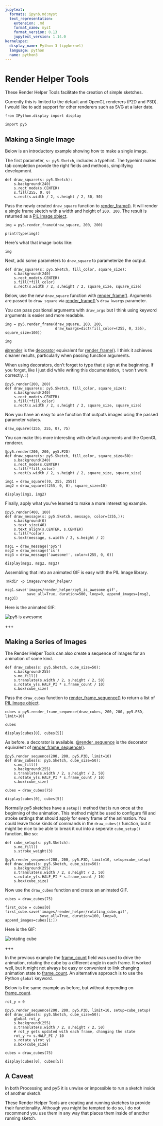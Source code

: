 ```yaml
---
jupytext:
  formats: ipynb,md:myst
  text_representation:
    extension: .md
    format_name: myst
    format_version: 0.13
    jupytext_version: 1.14.0
kernelspec:
  display_name: Python 3 (ipykernel)
  language: python
  name: python3
---
```


# Render Helper Tools

These Render Helper Tools facilitate the creation of simple sketches.

Currently this is limited to the default and OpenGL renderers (P2D and P3D). I would like to add support for other renderers such as SVG at a later date.

```{code-cell} ipython3
from IPython.display import display

import py5
```

## Making a Single Image

Below is an introductory example showing how to make a single image.

The first parameter, `s: py5.Sketch`, includes a typehint. The typehint makes tab completion provide the right fields and methods, simplifying development.

```{code-cell} ipython3
def draw_square(s: py5.Sketch):
    s.background(240)
    s.rect_mode(s.CENTER)
    s.fill(255, 0, 0)
    s.rect(s.width / 2, s.height / 2, 50, 50)
```

Pass the newly created `draw_square` function to [render_frame()](/reference/py5functions_render_frame). It will render a single frame sketch with a width and height of `200, 200`. The result is returned as a [PIL Image object](https://pillow.readthedocs.io/en/stable/index.html).

```{code-cell} ipython3
img = py5.render_frame(draw_square, 200, 200)

print(type(img))
```

Here's what that image looks like:

```{code-cell} ipython3
img
```

Next, add some parameters to `draw_square` to parameterize the output.

```{code-cell} ipython3
def draw_square(s: py5.Sketch, fill_color, square_size):
    s.background(240)
    s.rect_mode(s.CENTER)
    s.fill(*fill_color)
    s.rect(s.width / 2, s.height / 2, square_size, square_size)
```

Below, use the new `draw_square` function with [render_frame()](/reference/py5functions_render_frame). Arguments are passed to `draw_square` via [render_frame()](/reference/py5functions_render_frame)'s `draw_kwargs` parameter.

You can pass positional arguments with `draw_args` but I think using keyword arguments is easier and more readable.

```{code-cell} ipython3
img = py5.render_frame(draw_square, 200, 200,
                       draw_kwargs=dict(fill_color=(255, 0, 255), square_size=100))

img
```

[@render](/reference/py5functions_render) is the [decorator](https://realpython.com/primer-on-python-decorators/) equivalent for [render_frame()](/reference/py5functions_render_frame). I think it achieves cleaner results, particularly when passing function arguments.

When using decorators, don't forget to type that `@` sign at the beginning. If you forget, like I just did while writing this documentation, it won't work correctly. :(

```{code-cell} ipython3
@py5.render(200, 200)
def draw_square(s: py5.Sketch, fill_color, square_size):
    s.background(240)
    s.rect_mode(s.CENTER)
    s.fill(*fill_color)
    s.rect(s.width / 2, s.height / 2, square_size, square_size)
```

Now you have an easy to use function that outputs images using the passed parameter values.

```{code-cell} ipython3
draw_square((255, 255, 0), 75)
```

You can make this more interesting with default arguments and the OpenGL renderer.

```{code-cell} ipython3
@py5.render(200, 200, py5.P2D)
def draw_square(s: py5.Sketch, fill_color, square_size=50):
    s.background(240)
    s.rect_mode(s.CENTER)
    s.fill(*fill_color)
    s.rect(s.width / 2, s.height / 2, square_size, square_size)
```

```{code-cell} ipython3
img1 = draw_square((0, 255, 255))
img2 = draw_square((255, 0, 0), square_size=10)

display(img1, img2)
```

Finally, apply what you've learned to make a more interesting example.

```{code-cell} ipython3
@py5.render(400, 100)
def draw_message(s: py5.Sketch, message, color=(255,)):
    s.background(0)
    s.text_size(40)
    s.text_align(s.CENTER, s.CENTER)
    s.fill(*color)
    s.text(message, s.width / 2, s.height / 2)
```

```{code-cell} ipython3
msg1 = draw_message('py5')
msg2 = draw_message('is')
msg3 = draw_message('awesome!', color=(255, 0, 0))

display(msg1, msg2, msg3)
```

Assembling that into an animated GIF is easy with the PIL Image library.

```{code-cell} ipython3
!mkdir -p images/render_helper/

msg1.save('images/render_helper/py5_is_awesome.gif',
          save_all=True, duration=500, loop=0, append_images=[msg2, msg3])
```

Here is the animated GIF:

![py5 is awesome](images/render_helper/py5_is_awesome.gif)

+++

## Making a Series of Images

The Render Helper Tools can also create a sequence of images for an animation of some kind.

```{code-cell} ipython3
def draw_cubes(s: py5.Sketch, cube_size=50):
    s.background(255)
    s.no_fill()
    s.translate(s.width / 2, s.height / 2, 50)
    s.rotate_y(s.HALF_PI * s.frame_count / 10)
    s.box(cube_size)
```

Pass the `draw_cubes` function to [render_frame_sequence()](/reference/py5functions_render_frame_sequence) to return a list of [PIL Image object](https://pillow.readthedocs.io/en/stable/index.html).

```{code-cell} ipython3
cubes = py5.render_frame_sequence(draw_cubes, 200, 200, py5.P3D, limit=10)

cubes
```

```{code-cell} ipython3
display(cubes[0], cubes[5])
```

As before, a decorator is available. [@render_sequence](/reference/py5functions_render_sequence) is the decorator equivalent of [render_frame_sequence()](/reference/py5functions_render_frame_sequence).

```{code-cell} ipython3
@py5.render_sequence(200, 200, py5.P3D, limit=10)
def draw_cubes(s: py5.Sketch, cube_size=50):
    s.no_fill()
    s.background(255)
    s.translate(s.width / 2, s.height / 2, 50)
    s.rotate_y(s.HALF_PI * s.frame_count / 10)
    s.box(cube_size)
```

```{code-cell} ipython3
cubes = draw_cubes(75)

display(cubes[0], cubes[5])
```

Normally py5 sketches have a `setup()` method that is run once at the beginning of the animation. This method might be used to configure fill and stroke settings that should apply for every frame of the animation. You could leave those kinds of commands in the `draw_cubes()` function, but it might be nice to be able to break it out into a seperate `cube_setup()` function, like so:

```{code-cell} ipython3
def cube_setup(s: py5.Sketch):
    s.no_fill()
    s.stroke_weight(3)

@py5.render_sequence(200, 200, py5.P3D, limit=10, setup=cube_setup)
def draw_cubes(s: py5.Sketch, cube_size=50):
    s.background(255)
    s.translate(s.width / 2, s.height / 2, 50)
    s.rotate_y(s.HALF_PI * s.frame_count / 10)
    s.box(cube_size)
```

Now use the `draw_cubes` function and create an animated GIF.

```{code-cell} ipython3
cubes = draw_cubes(75)

first_cube = cubes[0]
first_cube.save('images/render_helper/rotating_cube.gif',
                save_all=True, duration=100, loop=0, append_images=cubes[1:])
```

Here is the GIF:

![rotating cube](images/render_helper/rotating_cube.gif)

+++

In the previous example the [frame_count](/reference/sketch_frame_count) field was used to drive the animation, rotating the cube by a different angle in each frame. It worked well, but it might not always be easy or convenient to link changing animation state to [frame_count](/reference/sketch_frame_count). An alternative approach is to use the Python `global` keyword.

Below is the same example as before, but without depending on [frame_count](/reference/sketch_frame_count).

```{code-cell} ipython3
rot_y = 0

@py5.render_sequence(200, 200, py5.P3D, limit=10, setup=cube_setup)
def draw_cubes(s: py5.Sketch, cube_size=50):
    global rot_y
    s.background(255)
    s.translate(s.width / 2, s.height / 2, 50)
    # rot_y gets updated with each frame, changing the state
    rot_y += s.HALF_PI / 10
    s.rotate_y(rot_y)
    s.box(cube_size)
```

```{code-cell} ipython3
cubes = draw_cubes(75)
```

```{code-cell} ipython3
display(cubes[0], cubes[5])
```

## A Caveat

In both Processing and py5 it is unwise or impossible to run a sketch inside of another sketch.

These Render Helper Tools are creating and running sketches to provide their functionality. Although you might be tempted to do so, I do not recommend you use them in any way that places them inside of another running sketch.
